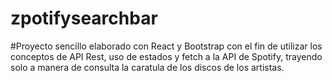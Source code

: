 # zpotifysearchbar

#Proyecto sencillo elaborado con React y Bootstrap con el fin de utilizar los conceptos de API Rest, uso de estados y fetch a la API de Spotify, trayendo solo a manera de consulta la caratula de los discos de los artistas.
